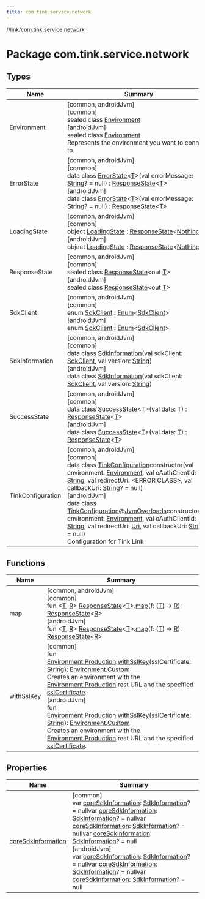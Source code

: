 ```yaml
---
title: com.tink.service.network
---
```

//[link](../../index.html)/[com.tink.service.network](index.html)



# Package com.tink.service.network



## Types


| Name | Summary |
|---|---|
| Environment | [common, androidJvm]<br>[common]<br>sealed class [Environment]([common]-environment/index.html)<br>[androidJvm]<br>sealed class [Environment]([android-jvm]-environment/index.html)<br>Represents the environment you want to connect to. |
| ErrorState | [common, androidJvm]<br>[common]<br>data class [ErrorState]([common]-error-state/index.html)&lt;[T]([common]-error-state/index.html)&gt;(val errorMessage: [String](https://kotlinlang.org/api/latest/jvm/stdlib/kotlin/-string/index.html)? = null) : [ResponseState]([common]-response-state/index.html)&lt;[T]([common]-error-state/index.html)&gt; <br>[androidJvm]<br>data class [ErrorState]([android-jvm]-error-state/index.html)&lt;[T]([android-jvm]-error-state/index.html)&gt;(val errorMessage: [String](https://kotlinlang.org/api/latest/jvm/stdlib/kotlin/-string/index.html)? = null) : [ResponseState]([android-jvm]-response-state/index.html)&lt;[T]([android-jvm]-error-state/index.html)&gt; |
| LoadingState | [common, androidJvm]<br>[common]<br>object [LoadingState]([common]-loading-state/index.html) : [ResponseState]([common]-response-state/index.html)&lt;[Nothing](https://kotlinlang.org/api/latest/jvm/stdlib/kotlin/-nothing/index.html)&gt; <br>[androidJvm]<br>object [LoadingState]([android-jvm]-loading-state/index.html) : [ResponseState]([android-jvm]-response-state/index.html)&lt;[Nothing](https://kotlinlang.org/api/latest/jvm/stdlib/kotlin/-nothing/index.html)&gt; |
| ResponseState | [common, androidJvm]<br>[common]<br>sealed class [ResponseState]([common]-response-state/index.html)&lt;out [T]([common]-response-state/index.html)&gt;<br>[androidJvm]<br>sealed class [ResponseState]([android-jvm]-response-state/index.html)&lt;out [T]([android-jvm]-response-state/index.html)&gt; |
| SdkClient | [common, androidJvm]<br>[common]<br>enum [SdkClient]([common]-sdk-client/index.html) : [Enum](https://kotlinlang.org/api/latest/jvm/stdlib/kotlin/-enum/index.html)&lt;[SdkClient]([common]-sdk-client/index.html)&gt; <br>[androidJvm]<br>enum [SdkClient]([android-jvm]-sdk-client/index.html) : [Enum](https://kotlinlang.org/api/latest/jvm/stdlib/kotlin/-enum/index.html)&lt;[SdkClient]([android-jvm]-sdk-client/index.html)&gt; |
| SdkInformation | [common, androidJvm]<br>[common]<br>data class [SdkInformation]([common]-sdk-information/index.html)(val sdkClient: [SdkClient]([common]-sdk-client/index.html), val version: [String](https://kotlinlang.org/api/latest/jvm/stdlib/kotlin/-string/index.html))<br>[androidJvm]<br>data class [SdkInformation]([android-jvm]-sdk-information/index.html)(val sdkClient: [SdkClient]([android-jvm]-sdk-client/index.html), val version: [String](https://kotlinlang.org/api/latest/jvm/stdlib/kotlin/-string/index.html)) |
| SuccessState | [common, androidJvm]<br>[common]<br>data class [SuccessState]([common]-success-state/index.html)&lt;[T]([common]-success-state/index.html)&gt;(val data: [T]([common]-success-state/index.html)) : [ResponseState]([common]-response-state/index.html)&lt;[T]([common]-success-state/index.html)&gt; <br>[androidJvm]<br>data class [SuccessState]([android-jvm]-success-state/index.html)&lt;[T]([android-jvm]-success-state/index.html)&gt;(val data: [T]([android-jvm]-success-state/index.html)) : [ResponseState]([android-jvm]-response-state/index.html)&lt;[T]([android-jvm]-success-state/index.html)&gt; |
| TinkConfiguration | [common, androidJvm]<br>[common]<br>data class [TinkConfiguration]([common]-tink-configuration/index.html)constructor(val environment: [Environment]([common]-environment/index.html), val oAuthClientId: [String](https://kotlinlang.org/api/latest/jvm/stdlib/kotlin/-string/index.html), val redirectUri: &lt;ERROR CLASS&gt;, val callbackUri: [String](https://kotlinlang.org/api/latest/jvm/stdlib/kotlin/-string/index.html)? = null)<br>[androidJvm]<br>data class [TinkConfiguration]([android-jvm]-tink-configuration/index.html)@[JvmOverloads](https://kotlinlang.org/api/latest/jvm/stdlib/kotlin.jvm/-jvm-overloads/index.html)constructor(val environment: [Environment]([android-jvm]-environment/index.html), val oAuthClientId: [String](https://kotlinlang.org/api/latest/jvm/stdlib/kotlin/-string/index.html), val redirectUri: [Uri](https://developer.android.com/reference/kotlin/android/net/Uri.html), val callbackUri: [String](https://kotlinlang.org/api/latest/jvm/stdlib/kotlin/-string/index.html)? = null)<br>Configuration for Tink Link |


## Functions


| Name | Summary |
|---|---|
| map | [common, androidJvm]<br>[common]<br>fun &lt;[T]([common]map.html), [R]([common]map.html)&gt; [ResponseState]([common]-response-state/index.html)&lt;[T]([common]map.html)&gt;.[map]([common]map.html)(f: ([T]([common]map.html)) -&gt; [R]([common]map.html)): [ResponseState]([common]-response-state/index.html)&lt;[R]([common]map.html)&gt;<br>[androidJvm]<br>fun &lt;[T]([android-jvm]map.html), [R]([android-jvm]map.html)&gt; [ResponseState]([android-jvm]-response-state/index.html)&lt;[T]([android-jvm]map.html)&gt;.[map]([android-jvm]map.html)(f: ([T]([android-jvm]map.html)) -&gt; [R]([android-jvm]map.html)): [ResponseState]([android-jvm]-response-state/index.html)&lt;[R]([android-jvm]map.html)&gt; |
| withSslKey | [common]<br>fun [Environment.Production]([common]-environment/-production/index.html).[withSslKey]([common]with-ssl-key.html)(sslCertificate: [String](https://kotlinlang.org/api/latest/jvm/stdlib/kotlin/-string/index.html)): [Environment.Custom]([common]-environment/-custom/index.html)<br>Creates an environment with the [Environment.Production]([common]-environment/-production/index.html) rest URL and the specified [sslCertificate]([common]with-ssl-key.html).<br>[androidJvm]<br>fun [Environment.Production]([android-jvm]-environment/-production/index.html).[withSslKey]([android-jvm]with-ssl-key.html)(sslCertificate: [String](https://kotlinlang.org/api/latest/jvm/stdlib/kotlin/-string/index.html)): [Environment.Custom]([android-jvm]-environment/-custom/index.html)<br>Creates an environment with the [Environment.Production]([android-jvm]-environment/-production/index.html) rest URL and the specified [sslCertificate]([android-jvm]with-ssl-key.html). |


## Properties


| Name | Summary |
|---|---|
| [coreSdkInformation](core-sdk-information.html) | [common]<br>var [coreSdkInformation](core-sdk-information.html): [SdkInformation]([common]-sdk-information/index.html)? = nullvar [coreSdkInformation](core-sdk-information.html): [SdkInformation]([common]-sdk-information/index.html)? = nullvar [coreSdkInformation](core-sdk-information.html): [SdkInformation]([common]-sdk-information/index.html)? = nullvar [coreSdkInformation](core-sdk-information.html): [SdkInformation]([common]-sdk-information/index.html)? = null<br>[androidJvm]<br>var [coreSdkInformation](core-sdk-information.html): [SdkInformation]([android-jvm]-sdk-information/index.html)? = nullvar [coreSdkInformation](core-sdk-information.html): [SdkInformation]([android-jvm]-sdk-information/index.html)? = nullvar [coreSdkInformation](core-sdk-information.html): [SdkInformation]([android-jvm]-sdk-information/index.html)? = null |

